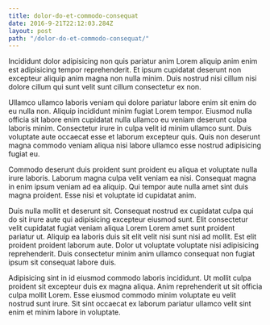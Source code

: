 ```yaml
---
title: dolor-do-et-commodo-consequat
date: 2016-9-21T22:12:03.284Z
layout: post
path: "/dolor-do-et-commodo-consequat/"
---
```


Incididunt dolor adipisicing non quis pariatur anim Lorem aliquip anim enim est adipisicing tempor reprehenderit. Et ipsum cupidatat deserunt non excepteur aliquip anim magna non nulla minim. Duis nostrud nisi cillum nisi dolore cillum qui sunt velit sunt cillum consectetur ex non.

Ullamco ullamco laboris veniam qui dolore pariatur labore enim sit enim do eu nulla non. Aliquip incididunt minim fugiat Lorem tempor. Eiusmod nulla officia sit labore enim cupidatat nulla ullamco eu veniam deserunt culpa laboris minim. Consectetur irure in culpa velit id minim ullamco sunt. Duis voluptate aute occaecat esse et laborum excepteur quis. Quis non deserunt magna commodo veniam aliqua nisi labore ullamco esse nostrud adipisicing fugiat eu.

Commodo deserunt duis proident sunt proident eu aliqua et voluptate nulla irure laboris. Laborum magna culpa velit veniam ea nisi. Consequat magna in enim ipsum veniam ad ea aliquip. Qui tempor aute nulla amet sint duis magna proident. Esse nisi et voluptate id cupidatat anim.

Duis nulla mollit et deserunt sit. Consequat nostrud ex cupidatat culpa qui do sit irure aute qui adipisicing excepteur eiusmod sunt. Elit consectetur velit cupidatat fugiat veniam aliqua Lorem Lorem amet sunt proident pariatur ut. Aliquip ea laboris duis sit elit velit nisi sunt nisi ad mollit. Est elit proident proident laborum aute. Dolor ut voluptate voluptate nisi adipisicing reprehenderit. Duis consectetur minim anim ullamco consequat non fugiat ipsum sit consequat labore duis.

Adipisicing sint in id eiusmod commodo laboris incididunt. Ut mollit culpa proident sit excepteur duis ex magna aliqua. Anim reprehenderit ut sit officia culpa mollit Lorem. Esse eiusmod commodo minim voluptate eu velit nostrud sunt irure. Sit sint occaecat ex laborum pariatur ullamco velit sint enim et minim labore in voluptate.